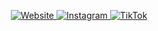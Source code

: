 <p align="center">
  <a href="https://dafaalfiansya.web.id">
    <img src="https://img.shields.io/badge/Website-000000?style=for-the-badge&logo=About.me&logoColor=white" alt="Website" />
  </a>
  <a href="https://instagram.com/dapboyss25">
    <img src="https://img.shields.io/badge/Instagram-000000?style=for-the-badge&logo=Instagram&logoColor=white" alt="Instagram" />
  </a>
  <a href="https://www.tiktok.com/@dp_spele">
    <img src="https://img.shields.io/badge/TikTok-000000?style=for-the-badge&logo=TikTok&logoColor=white" alt="TikTok" />
  </a>
</p>

